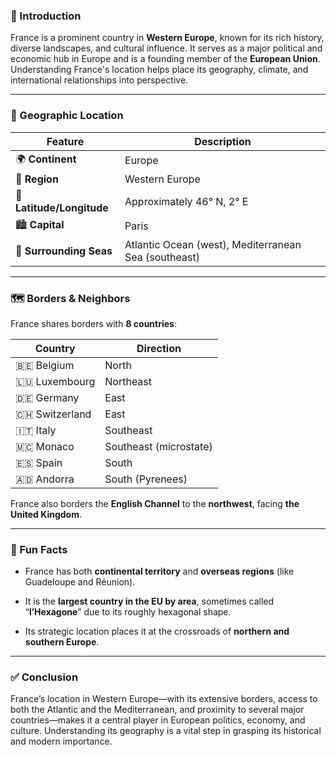 
### 🎯 Introduction

France is a prominent country in **Western Europe**, known for its rich history, diverse landscapes, and cultural influence. It serves as a major political and economic hub in Europe and is a founding member of the **European Union**. Understanding France's location helps place its geography, climate, and international relationships into perspective.

---

### 🧭 Geographic Location

|Feature|Description|
|---|---|
|🌍 **Continent**|Europe|
|🧭 **Region**|Western Europe|
|📌 **Latitude/Longitude**|Approximately 46° N, 2° E|
|🏙️ **Capital**|Paris|
|🌊 **Surrounding Seas**|Atlantic Ocean (west), Mediterranean Sea (southeast)|

---

### 🗺️ Borders & Neighbors

France shares borders with **8 countries**:

|Country|Direction|
|---|---|
|🇧🇪 Belgium|North|
|🇱🇺 Luxembourg|Northeast|
|🇩🇪 Germany|East|
|🇨🇭 Switzerland|East|
|🇮🇹 Italy|Southeast|
|🇲🇨 Monaco|Southeast (microstate)|
|🇪🇸 Spain|South|
|🇦🇩 Andorra|South (Pyrenees)|

France also borders the **English Channel** to the **northwest**, facing **the United Kingdom**.

---

### 🧠 Fun Facts

- France has both **continental territory** and **overseas regions** (like Guadeloupe and Réunion).
    
- It is the **largest country in the EU by area**, sometimes called “**l’Hexagone**” due to its roughly hexagonal shape.
    
- Its strategic location places it at the crossroads of **northern and southern Europe**.
    

---

### ✅ Conclusion

France’s location in Western Europe—with its extensive borders, access to both the Atlantic and the Mediterranean, and proximity to several major countries—makes it a central player in European politics, economy, and culture. Understanding its geography is a vital step in grasping its historical and modern importance.